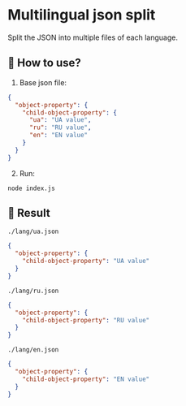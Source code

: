 # Multilingual json split

Split the JSON into multiple files of each language.

## 🤔 How to use?

1. Base json file:

```json
{
  "object-property": {
    "child-object-property": {
      "ua": "UA value",
      "ru": "RU value",
      "en": "EN value"
    }
  }
}
```

2. Run:

```shell
node index.js
```

## 🎉 Result

`./lang/ua.json`

```json
{
  "object-property": {
    "child-object-property": "UA value"
  }
}
```

`./lang/ru.json`

```json
{
  "object-property": {
    "child-object-property": "RU value"
  }
}
```

`./lang/en.json`

```json
{
  "object-property": {
    "child-object-property": "EN value"
  }
}
```
